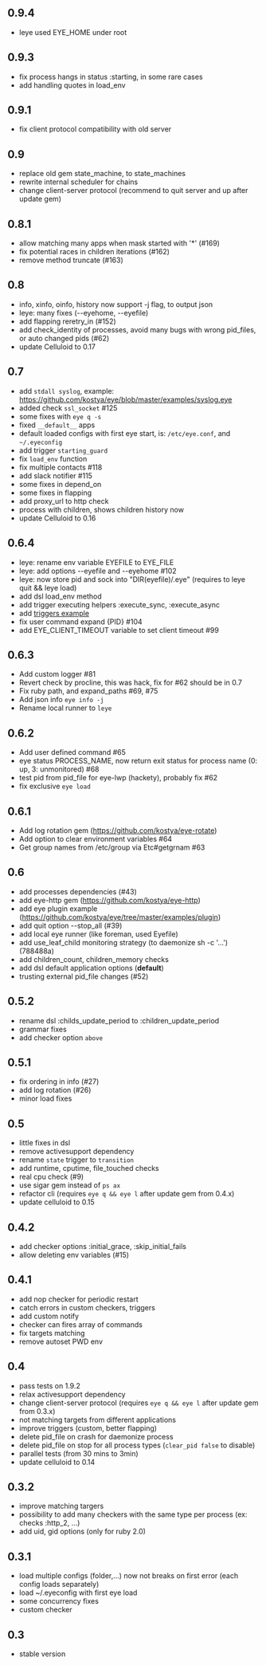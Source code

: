 0.9.4
----
* leye used EYE_HOME under root

0.9.3
-----
* fix process hangs in status :starting, in some rare cases
* add handling quotes in load_env

0.9.1
-------
* fix client protocol compatibility with old server

0.9
-------
* replace old gem state_machine, to state_machines
* rewrite internal scheduler for chains
* change client-server protocol (recommend to quit server and up after update gem)

0.8.1
-------
* allow matching many apps when mask started with '*' (#169)
* fix potential races in children iterations (#162)
* remove method truncate (#163)

0.8
-------
* info, xinfo, oinfo, history now support -j flag, to output json
* leye: many fixes (--eyehome, --eyefile)
* add flapping reretry_in (#152)
* add check_identity of processes, avoid many bugs with wrong pid_files, or auto changed pids (#62)
* update Celluloid to 0.17

0.7
-------
* add `stdall syslog`, example: https://github.com/kostya/eye/blob/master/examples/syslog.eye
* added check `ssl_socket` #125
* some fixes with `eye q -s`
* fixed `__default__` apps
* default loaded configs with first eye start, is: `/etc/eye.conf`, and `~/.eyeconfig`
* add trigger `starting_guard`
* fix `load_env` function
* fix multiple contacts #118
* add slack notifier #115
* some fixes in depend_on
* some fixes in flapping
* add proxy_url to http check
* process with children, shows children history now
* update Celluloid to 0.16

0.6.4
-----
* leye: rename env variable EYEFILE to EYE_FILE
* leye: add options --eyefile and --eyehome #102
* leye: now store pid and sock into "DIR(eyefile)/.eye" (requires to leye quit && leye load)
* add dsl load_env method
* add trigger executing helpers :execute_sync, :execute_async
* add [triggers example](https://github.com/kostya/eye/blob/master/examples/triggers.eye)
* fix user command expand {PID} #104
* add EYE_CLIENT_TIMEOUT variable to set client timeout #99

0.6.3
-----
* Add custom logger #81
* Revert check by procline, this was hack, fix for #62 should be in 0.7
* Fix ruby path, and expand_paths #69, #75
* Add json info `eye info -j`
* Rename local runner to `leye`

0.6.2
-----
* Add user defined command #65
* eye status PROCESS_NAME, now return exit status for process name (0: up, 3: unmonitored) #68
* test pid from pid_file for eye-lwp (hackety), probably fix #62
* fix exclusive `eye load`

0.6.1
------
* Add log rotation gem (https://github.com/kostya/eye-rotate)
* Add option to clear environment variables #64
* Get group names from /etc/group via Etc#getgrnam #63

0.6
------
* add processes dependencies (#43)
* add eye-http gem (https://github.com/kostya/eye-http)
* add eye plugin example (https://github.com/kostya/eye/tree/master/examples/plugin)
* add quit option --stop_all (#39)
* add local eye runner (like foreman, used Eyefile)
* add use_leaf_child monitoring strategy (to daemonize sh -c '...') (788488a)
* add children_count, children_memory checks
* add dsl default application options (__default__)
* trusting external pid_file changes (#52)

0.5.2
-----
* rename dsl :childs_update_period to :children_update_period
* grammar fixes
* add checker option `above`

0.5.1
-----
* fix ordering in info (#27)
* add log rotation (#26)
* minor load fixes

0.5
-------
* little fixes in dsl
* remove activesupport dependency
* rename `state` trigger to `transition`
* add runtime, cputime, file_touched checks
* real cpu check (#9)
* use sigar gem instead of `ps ax`
* refactor cli (requires `eye q && eye l` after update gem from 0.4.x)
* update celluloid to 0.15

0.4.2
-----
* add checker options :initial_grace, :skip_initial_fails
* allow deleting env variables (#15)

0.4.1
---------
* add nop checker for periodic restart
* catch errors in custom checkers, triggers
* add custom notify
* checker can fires array of commands
* fix targets matching
* remove autoset PWD env

0.4
---------
* pass tests on 1.9.2
* relax activesupport dependency
* change client-server protocol (requires `eye q && eye l` after update gem from 0.3.x)
* not matching targets from different applications
* improve triggers (custom, better flapping)
* delete pid_file on crash for daemonize process
* delete pid_file on stop for all process types (`clear_pid false` to disable)
* parallel tests (from 30 mins to 3min)
* update celluloid to 0.14

0.3.2
---------
* improve matching targers
* possibility to add many checkers with the same type per process (ex: checks :http_2, ...)
* add uid, gid options (only for ruby 2.0)

0.3.1
-----
* load multiple configs (folder,...) now not breaks on first error (each config loads separately)
* load ~/.eyeconfig with first eye load
* some concurrency fixes
* custom checker

0.3
---
* stable version

